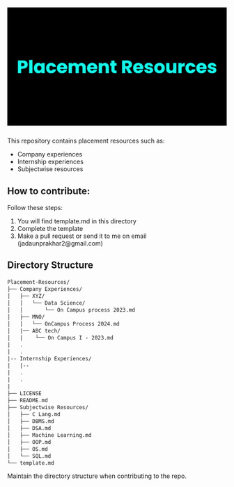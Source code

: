 <h1 align="center">
  <img src="Images/readme banner.png" alt="Placement Resources">
</h1>

This repository contains placement resources such as:  
<ul>
    <li>Company experiences</li>
    <li>Internship experiences</li>
    <li>Subjectwise resources</li>
</ul>

## **How to contribute:**

Follow these steps:

<ol>
    <li>You will find template.md in this directory</li>
    <li>Complete the template</li>
    <li>Make a pull request or send it to me on email (jadaunprakhar2@gmail.com)</li>
</ol>

## **Directory Structure**

```
Placement-Resources/
├── Company Experiences/
│   ├── XYZ/
│   │   └── Data Science/
│   │       └── On Campus process 2023.md
│   ├── MNO/
│   │   └── OnCampus Process 2024.md
│   |── ABC tech/
│   |    └── On Campus I - 2023.md
|   .
|   .
|-- Internship Experiences/
|   |--
|   .
|   .
| 
├── LICENSE
├── README.md
├── Subjectwise Resources/
│   ├── C Lang.md
│   ├── DBMS.md
│   ├── DSA.md
│   ├── Machine Learning.md
│   ├── OOP.md
│   ├── OS.md
│   └── SQL.md
└── template.md
```

Maintain the directory structure when contributing to the repo.
